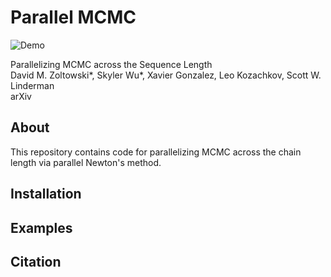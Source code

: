 # Parallel MCMC
![Demo](https://github.com/user-attachments/assets/763dbcbb-7256-48d4-8412-520babf08a7f)

Parallelizing MCMC across the Sequence Length\
David M. Zoltowski*, Skyler Wu*, Xavier Gonzalez, Leo Kozachkov, Scott W. Linderman\
arXiv

## About

This repository contains code for parallelizing MCMC across the chain length via parallel Newton's method.

## Installation


## Examples


## Citation
